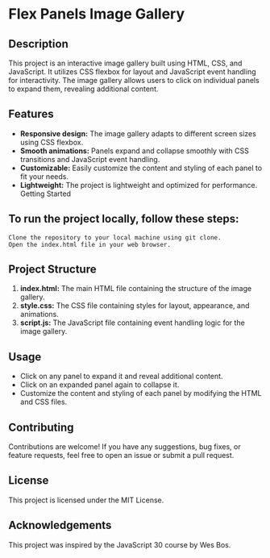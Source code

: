 # Flex Panels Image Gallery
## Description
This project is an interactive image gallery built using HTML, CSS, and JavaScript. It utilizes CSS flexbox for layout and JavaScript event handling for interactivity. The image gallery allows users to click on individual panels to expand them, revealing additional content.

## Features
- __Responsive design:__ The image gallery adapts to different screen sizes using CSS flexbox.
- __Smooth animations:__ Panels expand and collapse smoothly with CSS transitions and JavaScript event handling.
- __Customizable:__ Easily customize the content and styling of each panel to fit your needs.
- __Lightweight:__ The project is lightweight and optimized for performance.
Getting Started

## To run the project locally, follow these steps:
```
Clone the repository to your local machine using git clone.
Open the index.html file in your web browser.
```

## Project Structure
1. **index.html:** The main HTML file containing the structure of the image gallery.
2. **style.css:** The CSS file containing styles for layout, appearance, and animations.
3. **script.js:** The JavaScript file containing event handling logic for the image gallery.

## Usage
- Click on any panel to expand it and reveal additional content.
- Click on an expanded panel again to collapse it.
- Customize the content and styling of each panel by modifying the HTML and CSS files.

## Contributing
Contributions are welcome! If you have any suggestions, bug fixes, or feature requests, feel free to open an issue or submit a pull request.

## License
This project is licensed under the MIT License.

## Acknowledgements
This project was inspired by the JavaScript 30 course by Wes Bos.
```
